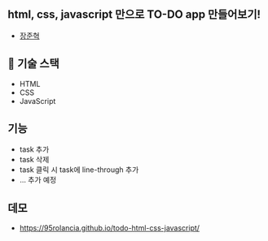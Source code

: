 ## html, css, javascript 만으로 TO-DO app 만들어보기!

- [장준혁](https://github.com/95rolancia)

## 🏅 기술 스택

- HTML
- CSS
- JavaScript

## 기능

- task 추가
- task 삭제
- task 클릭 시 task에 line-through 추가
- ... 추가 예정

## 데모

- https://95rolancia.github.io/todo-html-css-javascript/
